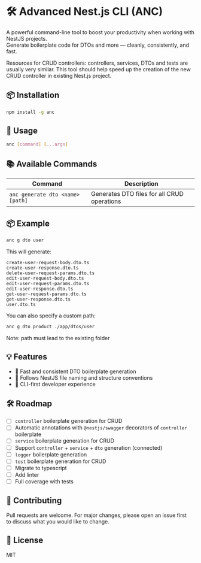# 🛠️ Advanced Nest.js CLI (ANC)

A powerful command-line tool to boost your productivity when working with NestJS projects.  
Generate boilerplate code for DTOs and more — cleanly, consistently, and fast.

Resources for CRUD controllers: controllers, services, DTOs and tests are usually very similar.
This tool should help speed up the creation of the new CRUD controller in existing Nest.js project.

## 📦 Installation

```bash
npm install -g anc
```

## 🚀 Usage

```bash
anc [command] [...args]
```

## 📚 Available Commands

| Command                             | Description                                  |
|-------------------------------------|----------------------------------------------|
| `anc generate dto <name> [path]`    | Generates DTO files for all CRUD operations  |

## 📦 Example

```bash
anc g dto user
```

This will generate:

```
create-user-request-body.dto.ts
create-user-response.dto.ts
delete-user-request-params.dto.ts
edit-user-request-body.dto.ts
edit-user-request-params.dto.ts
edit-user-response.dto.ts
get-user-request-params.dto.ts
get-user-response.dto.ts
user.dto.ts
```

You can also specify a custom path:

```bash
anc g dto product ./app/dtos/user
```
Note: path must lead to the existing folder

## 💡 Features

- 🔧 Fast and consistent DTO boilerplate generation
- 🧼 Follows NestJS file naming and structure conventions
- 💼 CLI-first developer experience

## 🛠 Roadmap

- [ ] `controller` boilerplate generation for CRUD
- [ ] Automatic annotations with `@nestjs/swagger` decorators of `controller` boilerplate
- [ ] `service` boilerplate generation for CRUD
- [ ] Support `controller` + `service` + `dto` generation (connected)
- [ ] `logger` boilerplate generation
- [ ] `test` boilerplate generation for CRUD
- [ ] Migrate to typescript
- [ ] Add linter
- [ ] Full coverage with tests

## 🤝 Contributing

Pull requests are welcome. For major changes, please open an issue first  
to discuss what you would like to change.

## 📄 License

MIT